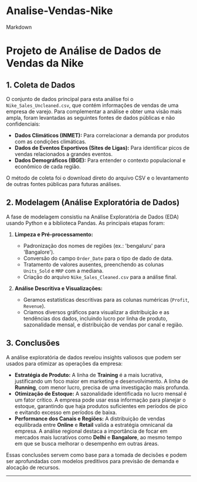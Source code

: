 # Analise-Vendas-Nike

Markdown

# Projeto de Análise de Dados de Vendas da Nike

## 1. Coleta de Dados

O conjunto de dados principal para esta análise foi o `Nike_Sales_Uncleaned.csv`, que contém informações de vendas de uma empresa de varejo. Para complementar a análise e obter uma visão mais ampla, foram levantadas as seguintes fontes de dados públicas e não confidenciais:

-   **Dados Climáticos (INMET):** Para correlacionar a demanda por produtos com as condições climáticas.
-   **Dados de Eventos Esportivos (Sites de Ligas):** Para identificar picos de vendas relacionados a grandes eventos.
-   **Dados Demográficos (IBGE):** Para entender o contexto populacional e econômico de cada região.

O método de coleta foi o download direto do arquivo CSV e o levantamento de outras fontes públicas para futuras análises.

## 2. Modelagem (Análise Exploratória de Dados)

A fase de modelagem consistiu na Análise Exploratória de Dados (EDA) usando Python e a biblioteca Pandas. As principais etapas foram:

1.  **Limpeza e Pré-processamento:**
    -   Padronização dos nomes de regiões (ex.: 'bengaluru' para 'Bangalore').
    -   Conversão do campo `Order_Date` para o tipo de dado de data.
    -   Tratamento de valores ausentes, preenchendo as colunas `Units_Sold` e `MRP` com a mediana.
    -   Criação do arquivo `Nike_Sales_Cleaned.csv` para a análise final.

2.  **Análise Descritiva e Visualizações:**
    -   Geramos estatísticas descritivas para as colunas numéricas (`Profit`, `Revenue`).
    -   Criamos diversos gráficos para visualizar a distribuição e as tendências dos dados, incluindo lucro por linha de produto, sazonalidade mensal, e distribuição de vendas por canal e região.

## 3. Conclusões

A análise exploratória de dados revelou insights valiosos que podem ser usados para otimizar as operações da empresa:

* **Estratégia de Produto:** A linha de **Training** é a mais lucrativa, justificando um foco maior em marketing e desenvolvimento. A linha de **Running**, com menor lucro, precisa de uma investigação mais profunda.
* **Otimização de Estoque:** A sazonalidade identificada no lucro mensal é um fator crítico. A empresa pode usar essa informação para planejar o estoque, garantindo que haja produtos suficientes em períodos de pico e evitando excesso em períodos de baixa.
* **Performance dos Canais e Regiões:** A distribuição de vendas equilibrada entre **Online** e **Retail** valida a estratégia omnicanal da empresa. A análise regional destaca a importância de focar em mercados mais lucrativos como **Delhi** e **Bangalore**, ao mesmo tempo em que se busca melhorar o desempenho em outras áreas.

Essas conclusões servem como base para a tomada de decisões e podem ser aprofundadas com modelos preditivos para previsão de demanda e alocação de recursos.

---
